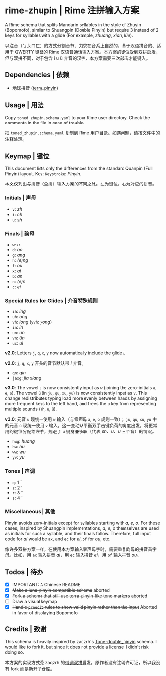 # rime-zhupin | Rime 注拼输入方案

A Rime schema that splits Mandarin syllables in the style of Zhuyin (Bopomofo),
similar to Shuangpin (Double Pinyin) but require 3 instead of 2 keys for 
syllables with a glide (For example, _zhuang_, _xian_, _lüe_).

以注音（ㄅㄆㄇㄈ）的方式分割音节、力求在音系上自然的，基于汉语拼音的、适用于 QWERTY 键盘的 Rime 汉语普通话输入方案。本方案的键位受到双拼启发，但与双拼不同，对于包含 i u ü 介音的汉字，本方案需要三次敲击才能键入。

## Dependencies | 依赖

- 地球拼音 ([terra_pinyin](https://github.com/rime/rime-terra-pinyin))

## Usage | 用法

Copy `toned_zhupin.schema.yaml` to your Rime user directory. Check the comments in the file in case of trouble.

把 `toned_zhupin.schema.yaml` 复制到 Rime 用户目录。如遇问题，请按文件中的注释处理。

## Keymap | 键位

This document lists only the differences from the standard Quanpin (Full Pinyin) layout. Key: `Keystroke`: _Pinyin_.

本文仅列出与拼音（全拼）输入方案的不同之处。左为键位，右为对应的拼音。

### Initials | 声母

- `v`: _zh_
- `i`: _ch_
- `u`: _sh_

### Finals | 韵母

- `w`: _u_
- `d`: _ao_
- `g`: _ang_
- `h`: _(e)ng_
- `f`: _ou_
- `x`: _ai_
- `b`: _an_
- `n`: _(e)n_
- `c`: _ei_

### Special Rules for Glides | 介音特殊规则

- `ih`: _ing_
- `uh`: _ong_
- `vh`: _iong_ (`yvh`: _yong_)
- `in`: _in_
- `un`: _un_
- `vn`: _ün_
- `uc`: _ui_

**v2.0**: Letters `j`, `q`, `x`, `y` now automatically include the glide _i_.

**v2.0**: `j`, `q`, `x`, `y` 开头的音节默认带 _i_ 介音。

- `qn`: _qin_
- `jaxg`: _jia xiang_

**v3.0**: The vowel `u` is now consistently input as `w` (joining the zero-initials `a`, `e`, `o`). The vowel `ü` (in `ju`, `qu`, `xu`, `yu`) is now consistently input as `v`. This change redistributes typing load more evenly between hands by assigning more frequent keys to the left hand, and frees the `u` key from representing multiple sounds (`sh`, `u`, `ü`).

**v3.0**: 元音 `u` 现统一使用 `w` 输入（与零声母 `a`, `e`, `o` 规则一致）； `ju`, `qu`, `xu`, `yu` 中的元音 `ü`  现统一使用 `v` 输入。这一变动从平衡双手击键负荷的角度出发，将更常用的键位分配给左手，规避了 `u` 键身兼多职（代表 _sh_、_u_、_ü_ 三个音）的情况。

-   `hwg`: _huang_
-   `hw`: _hu_
-   `ww`: _wu_
-   `yv`: _yu_

### Tones | 声调

- `q`: 1 ¯
- `z`: 2 ´
- `r`: 3 ˇ
- `s`: 4 `

### Miscellaneous | 其他

Pinyin avoids zero-initials except for syllables starting with *a, e, o*. 
For these cases, inspired by Shuangpin implementations, *a, e, o* themselves
are used as initials for such a syllable, and their finals follow. 
Therefore, full input code for *ai* would be `ax`, and
`ec` for *ei*, `of` for *ou*, etc.

像许多双拼方案一样，在使用本方案输入零声母字时，需要重复韵母的拼音首字母。比如，用 `ax` 输入拼音 _ai_，用 `ec` 输入拼音 _ei_，用 `of` 输入拼音 _ou_。

## Todos | 待办

- [x] IMPORTANT: A Chinese README
- [x] ~~Make a luna-pinyin compatible schema~~ aborted
- [x] ~~Fork a schema that still use terra-pinyin-like tone markers~~ aborted
- [ ] Draw a visual keymap
- [x] ~~Handle `preedit` rules to show valid pinyin rather than the input~~
      Aborted in favor of displaying Bopomofo

## Credits | 致谢

This schema is heavily inspired by zaqzrh's [Tone-double_pinyin](https://github.com/zaqzrh/Tone-double_pinyin/)
schema. I would like to fork it, but since it does not provide a license, I didn't
risk doing so.

本方案的实现方式受 zaqzrh 的[带调双拼](https://github.com/zaqzrh/Tone-double_pinyin/)启发。原作者没有注明许可证，所以我没有 fork 而是新开了仓库。
